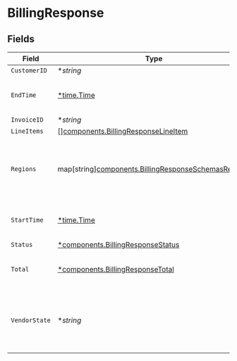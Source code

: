 # BillingResponse


## Fields

| Field                                                                                                       | Type                                                                                                        | Required                                                                                                    | Description                                                                                                 | Example                                                                                                     |
| ----------------------------------------------------------------------------------------------------------- | ----------------------------------------------------------------------------------------------------------- | ----------------------------------------------------------------------------------------------------------- | ----------------------------------------------------------------------------------------------------------- | ----------------------------------------------------------------------------------------------------------- |
| `CustomerID`                                                                                                | **string*                                                                                                   | :heavy_minus_sign:                                                                                          | N/A                                                                                                         | x4xCwxxJxGCx123Rx5xTx                                                                                       |
| `EndTime`                                                                                                   | [*time.Time](https://pkg.go.dev/time#Time)                                                                  | :heavy_minus_sign:                                                                                          | Date and time in ISO 8601 format.                                                                           | 2020-04-09T18:14:30Z                                                                                        |
| `InvoiceID`                                                                                                 | **string*                                                                                                   | :heavy_minus_sign:                                                                                          | N/A                                                                                                         | 7SlAESxcJ2zxHOV4gQ9y9X                                                                                      |
| `LineItems`                                                                                                 | [][components.BillingResponseLineItem](../../models/shared/billingresponselineitem.md)                      | :heavy_minus_sign:                                                                                          | N/A                                                                                                         |                                                                                                             |
| `Regions`                                                                                                   | map[string][components.BillingResponseSchemasRegions](../../models/shared/billingresponseschemasregions.md) | :heavy_minus_sign:                                                                                          | Breakdown of regional data for products that are region based.                                              |                                                                                                             |
| `StartTime`                                                                                                 | [*time.Time](https://pkg.go.dev/time#Time)                                                                  | :heavy_minus_sign:                                                                                          | Date and time in ISO 8601 format.                                                                           | 2020-04-09T18:14:30Z                                                                                        |
| `Status`                                                                                                    | [*components.BillingResponseStatus](../../models/shared/billingresponsestatus.md)                           | :heavy_minus_sign:                                                                                          | N/A                                                                                                         |                                                                                                             |
| `Total`                                                                                                     | [*components.BillingResponseTotal](../../models/shared/billingresponsetotal.md)                             | :heavy_minus_sign:                                                                                          | Complete summary of the billing information.                                                                |                                                                                                             |
| `VendorState`                                                                                               | **string*                                                                                                   | :heavy_minus_sign:                                                                                          | The current state of our third-party billing vendor. One of `up` or `down`.                                 |                                                                                                             |